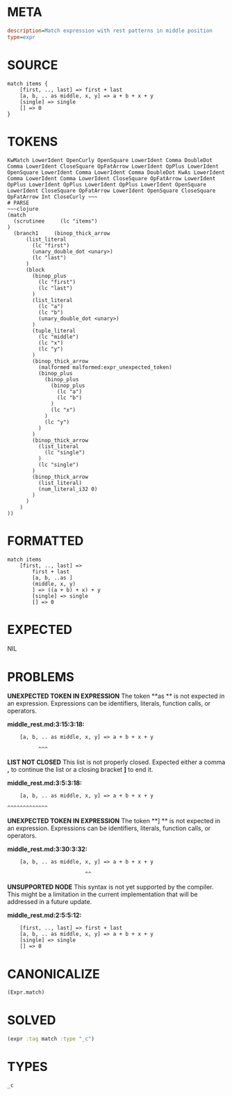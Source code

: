# META
~~~ini
description=Match expression with rest patterns in middle position
type=expr
~~~
# SOURCE
~~~roc
match items {
    [first, .., last] => first + last
    [a, b, .. as middle, x, y] => a + b + x + y  
    [single] => single
    [] => 0
}
~~~
# TOKENS
~~~text
KwMatch LowerIdent OpenCurly OpenSquare LowerIdent Comma DoubleDot Comma LowerIdent CloseSquare OpFatArrow LowerIdent OpPlus LowerIdent OpenSquare LowerIdent Comma LowerIdent Comma DoubleDot KwAs LowerIdent Comma LowerIdent Comma LowerIdent CloseSquare OpFatArrow LowerIdent OpPlus LowerIdent OpPlus LowerIdent OpPlus LowerIdent OpenSquare LowerIdent CloseSquare OpFatArrow LowerIdent OpenSquare CloseSquare OpFatArrow Int CloseCurly ~~~
# PARSE
~~~clojure
(match
  (scrutinee     (lc "items")
)
  (branch1     (binop_thick_arrow
      (list_literal
        (lc "first")
        (unary_double_dot <unary>)
        (lc "last")
      )
      (block
        (binop_plus
          (lc "first")
          (lc "last")
        )
        (list_literal
          (lc "a")
          (lc "b")
          (unary_double_dot <unary>)
        )
        (tuple_literal
          (lc "middle")
          (lc "x")
          (lc "y")
        )
        (binop_thick_arrow
          (malformed malformed:expr_unexpected_token)
          (binop_plus
            (binop_plus
              (binop_plus
                (lc "a")
                (lc "b")
              )
              (lc "x")
            )
            (lc "y")
          )
        )
        (binop_thick_arrow
          (list_literal
            (lc "single")
          )
          (lc "single")
        )
        (binop_thick_arrow
          (list_literal)
          (num_literal_i32 0)
        )
      )
    )
))
~~~
# FORMATTED
~~~roc
match items
	[first, .., last] => 
		first + last
		[a, b, ..as ]
		(middle, x, y)
		] => ((a + b) + x) + y
		[single] => single
		[] => 0
~~~
# EXPECTED
NIL
# PROBLEMS
**UNEXPECTED TOKEN IN EXPRESSION**
The token **as ** is not expected in an expression.
Expressions can be identifiers, literals, function calls, or operators.

**middle_rest.md:3:15:3:18:**
```roc
    [a, b, .. as middle, x, y] => a + b + x + y  
```
              ^^^


**LIST NOT CLOSED**
This list is not properly closed.
Expected either a comma **,** to continue the list or a closing bracket **]** to end it.

**middle_rest.md:3:5:3:18:**
```roc
    [a, b, .. as middle, x, y] => a + b + x + y  
```
    ^^^^^^^^^^^^^


**UNEXPECTED TOKEN IN EXPRESSION**
The token **] ** is not expected in an expression.
Expressions can be identifiers, literals, function calls, or operators.

**middle_rest.md:3:30:3:32:**
```roc
    [a, b, .. as middle, x, y] => a + b + x + y  
```
                             ^^


**UNSUPPORTED NODE**
This syntax is not yet supported by the compiler.
This might be a limitation in the current implementation that will be addressed in a future update.

**middle_rest.md:2:5:5:12:**
```roc
    [first, .., last] => first + last
    [a, b, .. as middle, x, y] => a + b + x + y  
    [single] => single
    [] => 0
```


# CANONICALIZE
~~~clojure
(Expr.match)
~~~
# SOLVED
~~~clojure
(expr :tag match :type "_c")
~~~
# TYPES
~~~roc
_c
~~~
